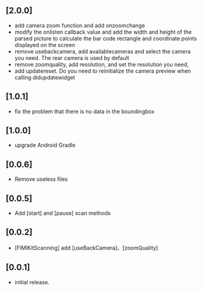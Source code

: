 ## [2.0.0]
 * add camera zoom function and add onzoomchange
 * modify the onlisten callback value and add the width and height of the 
   parsed picture to calculate the bar code rectangle and coordinate points displayed on the screen
 * remove usebackcamera, add availablecameras and select the camera you need.
   The rear camera is used by default
 * remove zoomquality, add resolution, and set the resolution you need, 
 * add updatereset. Do you need to reinitialize the camera preview when calling didupdatewidget
## [1.0.1]
 * fix the problem that there is no data in the boundingbox
## [1.0.0]
 * upgrade Android Gradle
## [0.0.6]
 * Remove useless files
## [0.0.5]
 * Add [start] and [pause] scan methods
## [0.0.2]
 * [FlMlKitScanning] add [useBackCamera]、[zoomQuality]
## [0.0.1]
* initial release.
